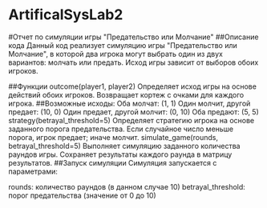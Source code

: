 # ArtificalSysLab2
#Отчет по симуляции игры "Предательство или Молчание"
##Описание кода
Данный код реализует симуляцию игры "Предательство или Молчание", в которой два игрока могут выбрать один из двух вариантов: молчать или предать. Исход игры зависит от выборов обоих игроков.

##Функции
outcome(player1, player2)
Определяет исход игры на основе действий обоих игроков.
Возвращает кортеж с очками для каждого игрока.
##Возможные исходы:
Оба молчат: (1, 1)
Один молчит, другой предает: (10, 0)
Один предает, другой молчит: (0, 10)
Оба предают: (5, 5)
strategy(betrayal_threshold=5)
Определяет стратегию игрока на основе заданного порога предательства.
Если случайное число меньше порога, игрок предает; иначе молчит.
simulate_game(rounds, betrayal_threshold=5)
Выполняет симуляцию заданного количества раундов игры.
Сохраняет результаты каждого раунда в матрицу результатов.
##Запуск симуляции
Симуляция запускается с параметрами:

rounds: количество раундов (в данном случае 10)
betrayal_threshold: порог предательства (значение от 0 до 10)